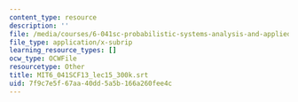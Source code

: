 ```yaml
---
content_type: resource
description: ''
file: /media/courses/6-041sc-probabilistic-systems-analysis-and-applied-probability-fall-2013/7f9c7e5f67aa40dd5a5b166a260fee4c_MIT6_041SCF13_lec15_300k.srt
file_type: application/x-subrip
learning_resource_types: []
ocw_type: OCWFile
resourcetype: Other
title: MIT6_041SCF13_lec15_300k.srt
uid: 7f9c7e5f-67aa-40dd-5a5b-166a260fee4c
---
```

